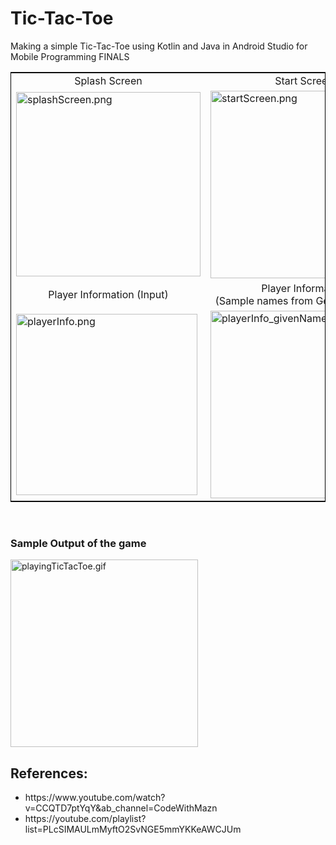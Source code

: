 # Tic-Tac-Toe
Making a simple Tic-Tac-Toe using Kotlin and Java in Android Studio for Mobile Programming FINALS

<table style="border:1px solid black;margin-left:auto;margin-right:auto;">
  <tr>
    <td align="center">Splash Screen</td>
    <td align="center">Start Screen</td>
    <td align="center">About Us</td>
  </tr>
  <tr>
    <td><img src="https://user-images.githubusercontent.com/76563020/160107536-553291d2-74f5-4c66-b93d-f1651d5d1959.png"  width="295" alt = "splashScreen.png"></td>
    <td><img src="https://user-images.githubusercontent.com/76563020/160416724-33a56164-f1db-4724-971a-31bc0ad84589.png"  width="300" alt = "startScreen.png"></td>
    <td><img src="https://user-images.githubusercontent.com/76563020/160416468-31f76d55-1da5-4393-ab37-3c1c2f4416b3.png"  width="300" alt = "AboutUs.png"></td>
  </tr>
   <tr>
    <td align="center">Player Information (Input)</td>
    <td align="center">Player Information <br>(Sample names from Genshin Impact)</td>
    <td align="center">Main Game</td>
  </tr>
  <tr>
    <td><img src="https://user-images.githubusercontent.com/76563020/160416846-07f13961-1376-409e-8d5b-8f4177415b10.png"  width="290" alt = "playerInfo.png"></td>
    <td><img src="https://user-images.githubusercontent.com/76563020/160416979-a8c99912-746c-4455-bf94-8369148176c7.png"  width="300" alt = "playerInfo_givenNames.png"></td>
    <td><img src="https://user-images.githubusercontent.com/76563020/160108242-3d41ddf2-fa34-4517-b19b-52b365f93f04.png"  width="300" alt = "MainGame.png"></td>
  </tr>
</table>
<br>
<h3>Sample Output of the game</h3>
<img src="https://user-images.githubusercontent.com/76563020/160111848-d5b51184-8ada-4b3b-83b4-743801a96c5a.gif"  width="300" alt = "playingTicTacToe.gif">

<br>
<h2>References:</h2>
<ul>
  <li>https://www.youtube.com/watch?v=CCQTD7ptYqY&ab_channel=CodeWithMazn</li>
  <li>https://youtube.com/playlist?list=PLcSIMAULmMyftO2SvNGE5mmYKKeAWCJUm</li>
</ul>
